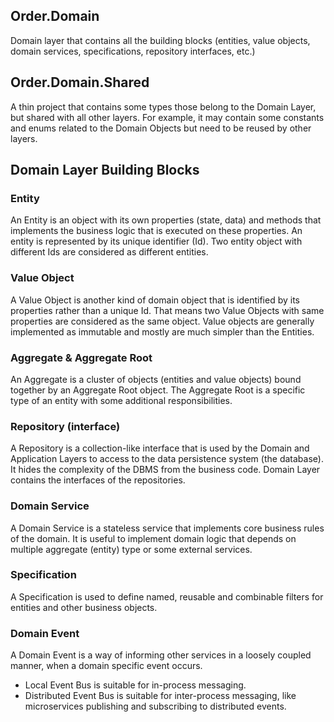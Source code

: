 ﻿## Order.Domain

Domain layer that contains all the building blocks (entities, value objects, domain services, specifications, repository interfaces, etc.)

## Order.Domain.Shared

A thin project that contains some types those belong to the Domain Layer, but shared with all other layers. 
For example, it may contain some constants and enums related to the Domain Objects but need to be reused by other layers.

## Domain Layer Building Blocks

### Entity

An Entity is an object with its own properties
(state, data) and methods that implements the business
logic that is executed on these properties. An entity is
represented by its unique identifier (Id). Two entity object
with different Ids are considered as different entities.

### Value Object

A Value Object is another kind of domain
object that is identified by its properties rather than a
unique Id. That means two Value Objects with same
properties are considered as the same object. Value
objects are generally implemented as immutable and
mostly are much simpler than the Entities.

###  Aggregate & Aggregate Root

An Aggregate is a cluster
of objects (entities and value objects) bound together by
an Aggregate Root object. The Aggregate Root is a
specific type of an entity with some additional
responsibilities.

### Repository (interface)

A Repository is a collection-like
interface that is used by the Domain and Application
Layers to access to the data persistence system (the
database). It hides the complexity of the DBMS from the
business code. Domain Layer contains the interfaces of the
repositories.

### Domain Service

A Domain Service is a stateless service
that implements core business rules of the domain. It is
useful to implement domain logic that depends on
multiple aggregate (entity) type or some external
services.

### Specification

A Specification is used to define named,
reusable and combinable filters for entities and other
business objects.

### Domain Event

A Domain Event is a way of informing
other services in a loosely coupled manner, when a
domain specific event occurs.

- Local Event Bus is suitable for in-process messaging.
- Distributed Event Bus is suitable for inter-process messaging, like microservices publishing and subscribing to distributed events.